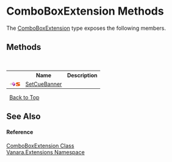 # ComboBoxExtension Methods
 

The <a href="97f9d243-2cbd-dcfe-1ef9-5a9b4c933979">ComboBoxExtension</a> type exposes the following members.


## Methods
&nbsp;<table><tr><th></th><th>Name</th><th>Description</th></tr><tr><td>![Public method](media/pubmethod.gif "Public method")![Static member](media/static.gif "Static member")</td><td><a href="b72656fd-42b2-8777-45b9-15d395e850a8">SetCueBanner</a></td><td /></tr></table>&nbsp;
<a href="#comboboxextension-methods">Back to Top</a>

## See Also


#### Reference
<a href="97f9d243-2cbd-dcfe-1ef9-5a9b4c933979">ComboBoxExtension Class</a><br /><a href="9abe54ff-18ce-e333-beed-30e855655381">Vanara.Extensions Namespace</a><br />